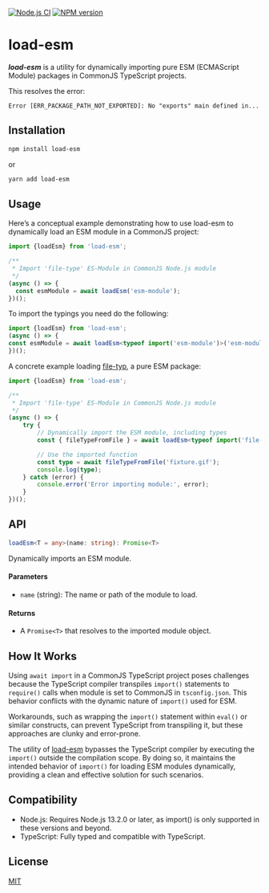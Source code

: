 [![Node.js CI](https://github.com/Borewit/load-esm/actions/workflows/nodejs-ci.yml/badge.svg)](https://github.com/Borewit/load-esm/actions/workflows/nodejs-ci.yml)
[![NPM version](https://img.shields.io/npm/v/load-esm.svg)](https://npmjs.org/package/load-esm)

# load-esm

***load-esm*** is a utility for dynamically importing pure ESM (ECMAScript Module) packages in CommonJS TypeScript projects.

This resolves the error:
```
Error [ERR_PACKAGE_PATH_NOT_EXPORTED]: No "exports" main defined in...
```

## Installation
```bash
npm install load-esm
```

or

```bash
yarn add load-esm
```

## Usage

Here’s a conceptual example demonstrating how to use load-esm to dynamically load an ESM module in a CommonJS project:

```ts
import {loadEsm} from 'load-esm';

/**
 * Import 'file-type' ES-Module in CommonJS Node.js module
 */
(async () => {
  const esmModule = await loadEsm('esm-module');
})();
```

To import the typings you need do the following:
```ts
import {loadEsm} from 'load-esm';
(async () => {
const esmModule = await loadEsm<typeof import('esm-module')>('esm-module');
})();
```

A concrete example loading [file-typ](https://github.com/sindresorhus/file-type), a pure ESM package:

```ts
import {loadEsm} from 'load-esm';

/**
 * Import 'file-type' ES-Module in CommonJS Node.js module
 */
(async () => {
    try {
        // Dynamically import the ESM module, including types
        const { fileTypeFromFile } = await loadEsm<typeof import('file-type')>('file-type');

        // Use the imported function
        const type = await fileTypeFromFile('fixture.gif');
        console.log(type);
    } catch (error) {
        console.error('Error importing module:', error);
    }
})();
```

## API

```ts
loadEsm<T = any>(name: string): Promise<T>
```
Dynamically imports an ESM module.

#### Parameters
- `name` (string): The name or path of the module to load.

#### Returns
- A `Promise<T>` that resolves to the imported module object.

## How It Works
Using `await import` in a CommonJS TypeScript project poses challenges because the TypeScript compiler transpiles `import()` statements to `require()` calls when module is set to CommonJS in `tsconfig.json`.
This behavior conflicts with the dynamic nature of `import()` used for ESM.

Workarounds, such as wrapping the `import()` statement within `eval()` or similar constructs, can prevent TypeScript from transpiling it, but these approaches are clunky and error-prone.

The utility of [load-esm](https://github.com/Borewit/load-esm) bypasses the TypeScript compiler by executing the `import()` outside the compilation scope. 
By doing so, it maintains the intended behavior of `import()` for loading ESM modules dynamically, 
providing a clean and effective solution for such scenarios.

## Compatibility
- Node.js: Requires Node.js 13.2.0 or later, as import() is only supported in these versions and beyond.
- TypeScript: Fully typed and compatible with TypeScript.

## License
[MIT](./LICENSE)
